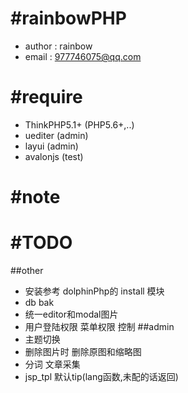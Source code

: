 #rainbowPHP
===============
- author : rainbow
- email : 977746075@qq.com

#require
===============
- ThinkPHP5.1+ (PHP5.6+,..)
- uediter (admin)
- layui (admin)
- avalonjs (test)

#note
===============

#TODO
===============
##other
- 安装参考 dolphinPhp的 install 模块
- db bak
- 统一editor和modal图片
- 用户登陆权限 菜单权限 控制
##admin
- 主题切换
- 删除图片时 删除原图和缩略图
- 分词 文章采集
- jsp_tpl 默认tip(lang函数,未配的话返回)